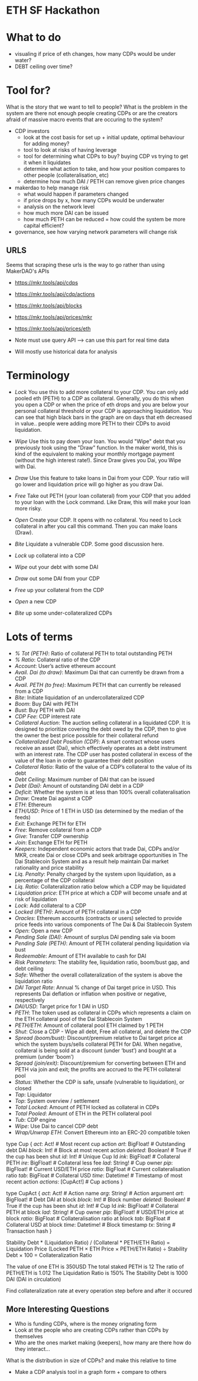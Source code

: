 # ETH SF Hackathon

# What to do
- visualing if price of eth changes, how many CDPs would be under water?
- DEBT ceiling over time?

# Tool for?
What is the story that we want to tell to people? What is the problem in the system are there not enough people creating CDPs or are the creators afraid of massive macro events that are occuring to the system?

- CDP investors
	- look at the cost basis for set up + initial update, optimal behaviour for adding money?
	- tool to look at risks of having leverage
	- tool for determining what CDPs to buy? buying CDP vs trying to get it when it liquidates
	- determine what action to take, and how your position compares to other people (collateralisation, etc)
	- determine how much DAI / PETH can remove given price changes
- makerdao to help manage risk
	- what would happen if parameters changed
	- if price drops by x, how many CDPs would be underwater
	- analysis on the network level
	- how much more DAI can be issued
	- how much PETH can be reduced
	= how could the system be more capital efficient?
- governance, see how varying network parameters will change risk

## URLS
Seems that scraping these urls is the way to go rather than using MakerDAO's APIs
- https://mkr.tools/api/cdps
- https://mkr.tools/api/cdp/actions
- https://mkr.tools/api/blocks
- https://mkr.tools/api/prices/mkr
- https://mkr.tools/api/prices/eth

- Note must use query API --> can use this part for real time data
- Will mostly use historical data for analysis


# Terminology
- *Lock* You use this to add more collateral to your CDP. You can only add pooled eth (PETH) to a CDP as collateral. Generally, you do this when you open a CDP or when the price of eth drops and you are below your personal collateral threshold or your CDP is approaching liquidation. You can see that high black bars in the graph are on days that eth decreased in value.. people were adding more PETH to their CDPs to avoid liquidation.
- *Wipe* Use this to pay down your loan. You would "Wipe" debt that you previously took using the "Draw" function. In the maker world, this is kind of the equivalent to making your monthly mortgage payment (without the high interest rate!). Since Draw gives you Dai, you Wipe with Dai.
- *Draw* Use this feature to take loans in Dai from your CDP. Your ratio will go lower and liquidation price will go higher as you draw Dai.
- *Free* Take out PETH (your loan collateral) from your CDP that you added to your loan with the Lock command. Like Draw, this will make your loan more risky.
- *Open* Create your CDP. It opens with no collateral. You need to Lock collateral in after you call this command. Then you can make loans (Draw).
- *Bite* Liquidate a vulnerable CDP. Some good discussion here.


- *Lock* up collateral into a CDP
- *Wipe* out your debt with some DAI
- *Draw* out some DAI from your CDP
- *Free* up your collateral from the CDP
- *Open* a new CDP
- *Bite* up some under-collateralized CDPs

# Lots of terms
- *% Tot (PETH)*: Ratio of collateral PETH to total outstanding PETH
- *% Ratio*: Collateral ratio of the CDP
- *Account*: User’s active ethereum account
- *Avail. Dai (to draw)*: Maximum Dai that can currently be drawn from a CDP
- *Avail. PETH (to free)*: Maximum PETH that can currently be released from a CDP
- *Bite*: Initiate liquidation of an undercollateralized CDP
- *Boom*: Buy DAI with PETH
- *Bust*: Buy PETH with DAI
- *CDP Fee*: CDP interest rate
- *Collateral Auction*: The auction selling collateral in a liquidated CDP. It is designed to prioritize covering the debt owed by the CDP, then to give the owner the best price possible for their collateral refund
- *Collateralized Debt Position (CDP)*: A smart contract whose users receive an asset (Dai), which effectively operates as a debt instrument with an interest rate. The CDP user has posted collateral in excess of the value of the loan in order to guarantee their debt position
- *Collateral Ratio*: Ratio of the value of a CDP’s collateral to the value of its debt
- *Debt Ceiling*: Maximum number of DAI that can be issued
- *Debt (Dai)*: Amount of outstanding DAI debt in a CDP
- *Deficit*: Whether the system is at less than 100% overall collateralisation
- *Draw*: Create Dai against a CDP
- *ETH*: Ethereum
- *ETH/USD*: Price of 1 ETH in USD (as determined by the median of the feeds)
- *Exit*: Exchange PETH for ETH
- *Free*: Remove collateral from a CDP
- *Give*: Transfer CDP ownership
- *Join*: Exchange ETH for PETH
- *Keepers*: Independent economic actors that trade Dai, CDPs and/or MKR, create Dai or close CDPs and seek arbitrage opportunities in The Dai Stablecoin System and as a result help maintain Dai market rationality and price stability
- *Liq. Penalty*: Penalty charged by the system upon liquidation, as a percentage of the CDP collateral
- *Liq. Ratio*: Collateralization ratio below which a CDP may be liquidated
- *Liquidation price*: ETH price at which a CDP will become unsafe and at risk of liquidation
- *Lock*: Add collateral to a CDP
- *Locked (PETH)*: Amount of PETH collateral in a CDP
- *Oracles*: Ethereum accounts (contracts or users) selected to provide price feeds into various components of The Dai & Dai Stablecoin System
- *Open*: Open a new CDP
- *Pending Sale (DAI)*: Amount of surplus DAI pending sale via boom
- *Pending Sale (PETH)*: Amount of PETH collateral pending liquidation via bust
- *Redeemable*: Amount of ETH available to cash for DAI
- *Risk Parameters*: The stability fee, liquidation ratio, boom/bust gap, and debt ceiling
- *Safe*: Whether the overall collateralization of the system is above the liquidation ratio
- *DAI Target Rate*: Annual % change of Dai target price in USD. This represents Dai deflation or inflation when positive or negative, respectively
- *DAI/USD*: Target price for 1 DAI in USD
- *PETH*: The token used as collateral in CDPs which represents a claim on the ETH collateral pool of the Dai Stablecoin System
- *PETH/ETH*: Amount of collateral pool ETH claimed by 1 PETH
- *Shut*: Close a CDP - Wipe all debt, Free all collateral, and delete the CDP
- *Spread (boom/bust)*: Discount/premium relative to Dai target price at which the system buys/sells collateral PETH for DAI. When negative, collateral is being sold at a discount (under ‘bust’) and bought at a premium (under ‘boom’)
- *Spread (join/exit)*: Discount/premium for converting between ETH and PETH via join and exit; the profits are accrued to the PETH collateral pool
- *Status*: Whether the CDP is safe, unsafe (vulnerable to liquidation), or closed
- *Tap*: Liquidator
- *Top*: System overview / settlement
- *Total Locked*: Amount of PETH locked as collateral in CDPs
- *Total Pooled*: Amount of ETH in the PETH collateral pool
- *Tub*: CDP engine
- *Wipe*: Use Dai to cancel CDP debt
- *Wrap/Unwrap ETH*: Convert Ethereum into an ERC-20 compatible token

type Cup {
  *act*: Act!            # Most recent cup action
  *art*: BigFloat!       # Outstanding debt DAI
  *block*: Int!          # Block at most recent action
  *deleted*: Boolean!    # True if the cup has been shut
  *id*: Int!             # Unique Cup Id
  *ink*: BigFloat!       # Collateral PETH
  *ire*: BigFloat!       # Collateral less fee
  *lad*: String!         # Cup owner
  *pip*: BigFloat!       # Current USD/ETH price
  *ratio*: BigFloat      # Current collateralisation ratio
  *tab*: BigFloat        # Collateral USD
  *time*: Datetime!      # Timestamp of most recent action
  *actions*: [CupAct!]   # Cup actions
}

type CupAct {
  *act*: Act!            # Action name
  *arg*: String!         # Action argument
  *art*: BigFloat!       # Debt DAI at block
  *block*: Int!          # Block number
  *deleted*: Boolean!    # True if the cup has been shut
  *id*: Int!             # Cup Id
  *ink*: BigFloat!       # Collateral PETH at block
  *lad*: String!         # Cup owner
  *pip*: BigFloat!       # USD/ETH price at block
  *ratio*: BigFloat      # Collateralisation ratio at block
  *tab*: BigFloat        # Collateral USD at block
  *time*: Datetime!      # Block timestamp
  *tx*: String           # Transaction hash
}


Stability Debt * (Liquidation Ratio) / (Collateral * PETH/ETH Ratio) = Liquidation Price
(Locked PETH × ETH Price × PETH/ETH Ratio) ÷ Stability Debt × 100 = Collateralization Ratio


The value of one ETH is 350USD
The total staked PETH is 12
The ratio of PETH/ETH is 1.012
The Liquidation Ratio is 150%
The Stability Debt is 1000 DAI (DAI in circulation)

Find collateralization rate at every operation step before and after it occured

## More Interesting Questions
- Who is funding CDPs, where is the money orignating form
- Look at the people who are creating CDPs rather than CDPs by themselves
- Who are the ones market making (keepers), how many are there how do they interact...

What is the distribution in size of CDPs? and make this relative to time
- Make a CDP analysis tool in a graph form + compare to others
